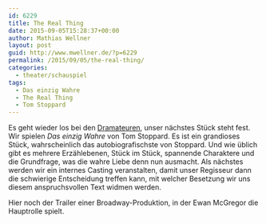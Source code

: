 ```yaml
---
id: 6229
title: The Real Thing
date: 2015-09-05T15:28:37+00:00
author: Mathias Wellner
layout: post
guid: http://www.mwellner.de/?p=6229
permalink: /2015/09/05/the-real-thing/
categories:
  - theater/schauspiel
tags:
  - Das einzig Wahre
  - The Real Thing
  - Tom Stoppard
---
```

Es geht wieder los bei den <a href="http://www.dramateure.ch" title="die dramateure zürich" target="_blank">Dramateuren</a>, unser nächstes Stück steht fest. Wir spielen _Das einzig Wahre_ von Tom Stoppard. Es ist ein grandioses Stück, wahrscheinlich das autobiografischste von Stoppard. Und wie üblich gibt es mehrere Erzählebenen, Stück im Stück, spannende Charaktere und die Grundfrage, was die wahre Liebe denn nun ausmacht. Als nächstes werden wir ein internes Casting veranstalten, damit unser Regisseur dann die schwierige Entscheidung treffen kann, mit welcher Besetzung wir uns diesem anspruchsvollen Text widmen werden. 

Hier noch der Trailer einer Broadway-Produktion, in der Ewan McGregor die Hauptrolle spielt.